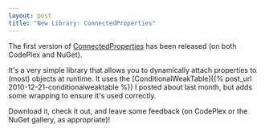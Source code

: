 ```yaml
---
layout: post
title: "New Library: ConnectedProperties"
---
```

The first version of [ConnectedProperties](http://connectedproperties.codeplex.com/) has been released (on both CodePlex and NuGet).

It's a very simple library that allows you to dynamically attach properties to (most) objects at runtime. It uses the [ConditionalWeakTable]({% post_url 2010-12-21-conditionalweaktable %}) I posted about last month, but adds some wrapping to ensure it's used correctly.

Download it, check it out, and leave some feedback (on CodePlex or the NuGet gallery, as appropriate)!

